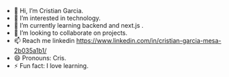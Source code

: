 - 👋 Hi, I’m Cristian Garcia.
- 👀 I’m interested in technology.
- 🌱 I’m currently learning backend and next.js .
- 💞️ I’m looking to collaborate on projects.
- 📫 Reach me linkedin https://www.linkedin.com/in/cristian-garcia-mesa-2b035a1b1/
- 😄 Pronouns: Cris.
- ⚡ Fun fact: I love learning.

<!---
CrisGarciF/CrisGarciF is a ✨ special ✨ repository because its `README.md` (this file) appears on your GitHub profile.
You can click the Preview link to take a look at your changes.
--->
